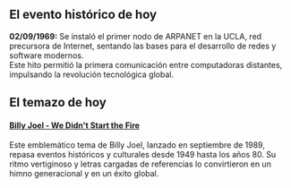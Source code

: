 ## El evento histórico de hoy
**02/09/1969:** Se instaló el primer nodo de ARPANET en la UCLA, red precursora de Internet, sentando las bases para el desarrollo de redes y software modernos.  
Este hito permitió la primera comunicación entre computadoras distantes, impulsando la revolución tecnológica global.

## El temazo de hoy
#### [Billy Joel - We Didn't Start the Fire](https://www.youtube.com/watch?v=eFTLKWw542g)
Este emblemático tema de Billy Joel, lanzado en septiembre de 1989, repasa eventos históricos y culturales desde 1949 hasta los años 80. Su ritmo vertiginoso y letras cargadas de referencias lo convirtieron en un himno generacional y en un éxito global.

